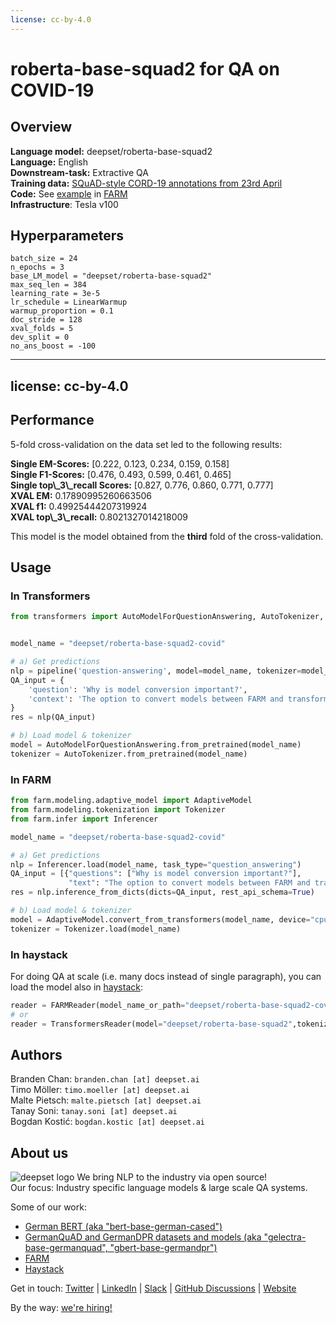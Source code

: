 ```yaml
---
license: cc-by-4.0
---
```


# roberta-base-squad2 for QA on COVID-19

## Overview
**Language model:** deepset/roberta-base-squad2  
**Language:** English  
**Downstream-task:** Extractive QA  
**Training data:** [SQuAD-style CORD-19 annotations from 23rd April](https://github.com/deepset-ai/COVID-QA/blob/master/data/question-answering/200423_covidQA.json)  
**Code:**  See [example](https://github.com/deepset-ai/FARM/blob/master/examples/question_answering_crossvalidation.py) in [FARM](https://github.com/deepset-ai/FARM)  
**Infrastructure**: Tesla v100

## Hyperparameters
```
batch_size = 24
n_epochs = 3
base_LM_model = "deepset/roberta-base-squad2"
max_seq_len = 384
learning_rate = 3e-5
lr_schedule = LinearWarmup
warmup_proportion = 0.1
doc_stride = 128
xval_folds = 5
dev_split = 0
no_ans_boost = -100
```
---
license: cc-by-4.0
---

## Performance
5-fold cross-validation on the data set led to the following results:  

**Single EM-Scores:**   [0.222, 0.123, 0.234, 0.159, 0.158]  
**Single F1-Scores:**   [0.476, 0.493, 0.599, 0.461, 0.465]  
**Single top\\_3\\_recall Scores:**   [0.827, 0.776, 0.860, 0.771, 0.777]  
**XVAL EM:**   0.17890995260663506  
**XVAL f1:**   0.49925444207319924  
**XVAL top\\_3\\_recall:**   0.8021327014218009

This model is the model obtained from the **third** fold of the cross-validation.

## Usage

### In Transformers
```python
from transformers import AutoModelForQuestionAnswering, AutoTokenizer, pipeline


model_name = "deepset/roberta-base-squad2-covid"

# a) Get predictions
nlp = pipeline('question-answering', model=model_name, tokenizer=model_name)
QA_input = {
    'question': 'Why is model conversion important?',
    'context': 'The option to convert models between FARM and transformers gives freedom to the user and let people easily switch between frameworks.'
}
res = nlp(QA_input)

# b) Load model & tokenizer
model = AutoModelForQuestionAnswering.from_pretrained(model_name)
tokenizer = AutoTokenizer.from_pretrained(model_name)
```

### In FARM
```python
from farm.modeling.adaptive_model import AdaptiveModel
from farm.modeling.tokenization import Tokenizer
from farm.infer import Inferencer

model_name = "deepset/roberta-base-squad2-covid"

# a) Get predictions
nlp = Inferencer.load(model_name, task_type="question_answering")
QA_input = [{"questions": ["Why is model conversion important?"],
             "text": "The option to convert models between FARM and transformers gives freedom to the user and let people easily switch between frameworks."}]
res = nlp.inference_from_dicts(dicts=QA_input, rest_api_schema=True)

# b) Load model & tokenizer
model = AdaptiveModel.convert_from_transformers(model_name, device="cpu", task_type="question_answering")
tokenizer = Tokenizer.load(model_name)
```

### In haystack
For doing QA at scale (i.e. many docs instead of single paragraph), you can load the model also in [haystack](https://github.com/deepset-ai/haystack/):
```python
reader = FARMReader(model_name_or_path="deepset/roberta-base-squad2-covid")
# or 
reader = TransformersReader(model="deepset/roberta-base-squad2",tokenizer="deepset/roberta-base-squad2-covid")
```

## Authors
Branden Chan: `branden.chan [at] deepset.ai`  
Timo Möller: `timo.moeller [at] deepset.ai`  
Malte Pietsch: `malte.pietsch [at] deepset.ai`  
Tanay Soni: `tanay.soni [at] deepset.ai`  
Bogdan Kostić: `bogdan.kostic [at] deepset.ai`  

## About us
![deepset logo](https://workablehr.s3.amazonaws.com/uploads/account/logo/476306/logo)
We bring NLP to the industry via open source!  
Our focus: Industry specific language models & large scale QA systems.  
  
Some of our work: 
- [German BERT (aka "bert-base-german-cased")](https://deepset.ai/german-bert)
- [GermanQuAD and GermanDPR datasets and models (aka "gelectra-base-germanquad", "gbert-base-germandpr")](https://deepset.ai/germanquad)
- [FARM](https://github.com/deepset-ai/FARM)
- [Haystack](https://github.com/deepset-ai/haystack/)

Get in touch:
[Twitter](https://twitter.com/deepset_ai) | [LinkedIn](https://www.linkedin.com/company/deepset-ai/) | [Slack](https://haystack.deepset.ai/community/join) | [GitHub Discussions](https://github.com/deepset-ai/haystack/discussions) | [Website](https://deepset.ai)

By the way: [we're hiring!](http://www.deepset.ai/jobs)

